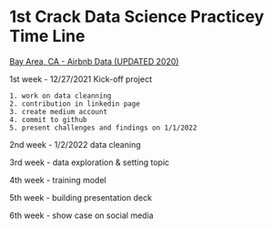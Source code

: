 # 1st Crack Data Science Practicey Time Line

[Bay Area, CA - Airbnb Data (UPDATED 2020)](https://www.kaggle.com/raywilliam/bay-area-airbnb-data-updated-2020?utm_medium=social&utm_campaign=kaggle-dataset-share&utm_source=linkedin)


1st week - 12/27/2021 Kick-off project

    1. work on data cleanning
    2. contribution in linkedin page
    3. create medium account
    4. commit to github
    5. present challenges and findings on 1/1/2022

2nd week - 1/2/2022 data cleaning

3rd week - data exploration & setting topic

4th week - training model

5th week - building presentation deck

6th week - show case on social media
